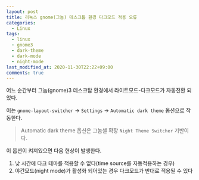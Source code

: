 ```yaml
---
layout: post
title: 리눅스 gnome(그놈) 데스크톱 환경 다크모드 적용 오류
categories:
  - Linux
tags:
  - linux
  - gnome3
  - dark-theme
  - dark-mode
  - night-mode
last_modified_at: 2020-11-30T22:22+09:00
comments: true
---
```


어느 순간부터 그놈(gnome)3 데스크탑 환경에서 라이트모드-다크모드가 자동전환 되었다.

이는 `gnome-layout-switcher` -> `Settings` -> `Automatic dark theme` 옵션으로 작동한다.

> Automatic dark theme 옵션은 그놈셸 확장 `Night Theme Switcher` 기반이다.

이 옵션이 켜져있으면 다음 현상이 발생한다.

1. 낮 시간에 다크 테마를 적용할 수 없다(time source를 자동적용하는 경우)
2. 야간모드(night mode)가 활성화 되어있는 경우 다크모드가 반대로 적용될 수 있다
